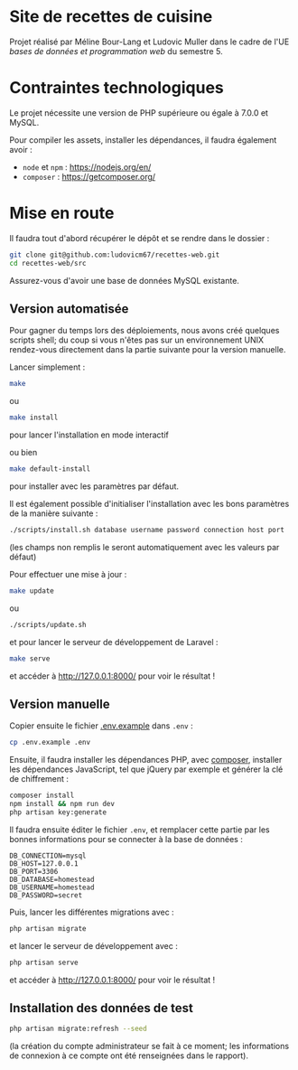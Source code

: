 # Site de recettes de cuisine

Projet réalisé par Méline Bour-Lang et Ludovic Muller dans le cadre de
l'UE _bases de données et programmation web_ du semestre 5.

# Contraintes technologiques

Le projet nécessite une version de PHP supérieure ou égale à 7.0.0 et MySQL.

Pour compiler les assets, installer les dépendances, il faudra également avoir :

- `node` et `npm` : https://nodejs.org/en/
- `composer` : https://getcomposer.org/

# Mise en route

Il faudra tout d'abord récupérer le dépôt et se rendre dans le dossier :

```sh
git clone git@github.com:ludovicm67/recettes-web.git
cd recettes-web/src
```

Assurez-vous d'avoir une base de données MySQL existante.

## Version automatisée

Pour gagner du temps lors des déploiements, nous avons créé quelques scripts
shell; du coup si vous n'êtes pas sur un environnement UNIX rendez-vous
directement dans la partie suivante pour la version manuelle.

Lancer simplement :

```sh
make
```

ou

```sh
make install
```

pour lancer l'installation en mode interactif

ou bien

```sh
make default-install
```

pour installer avec les paramètres par défaut.

Il est également possible d'initialiser l'installation avec les bons
paramètres de la manière suivante :

```sh
./scripts/install.sh database username password connection host port
```

(les champs non remplis le seront automatiquement avec les valeurs par défaut)

Pour effectuer une mise à jour :

```sh
make update
```

ou

```sh
./scripts/update.sh
```

et pour lancer le serveur de développement de Laravel :

```sh
make serve
```

et accéder à http://127.0.0.1:8000/ pour voir le résultat !

## Version manuelle

Copier ensuite le fichier [.env.example](/.env.example) dans `.env` :

```sh
cp .env.example .env
```

Ensuite, il faudra installer les dépendances PHP, avec
[composer](https://getcomposer.org/), installer les dépendances JavaScript, tel
que jQuery par exemple et générer la clé de chiffrement :

```sh
composer install
npm install && npm run dev
php artisan key:generate
```

Il faudra ensuite éditer le fichier `.env`, et remplacer cette partie
par les bonnes informations pour se connecter à la base de données :

```
DB_CONNECTION=mysql
DB_HOST=127.0.0.1
DB_PORT=3306
DB_DATABASE=homestead
DB_USERNAME=homestead
DB_PASSWORD=secret
```

Puis, lancer les différentes migrations avec :

```sh
php artisan migrate
```

et lancer le serveur de développement avec :

```sh
php artisan serve
```

et accéder à http://127.0.0.1:8000/ pour voir le résultat !

## Installation des données de test

```sh
php artisan migrate:refresh --seed
```

(la création du compte administrateur se fait à ce moment; les informations de
connexion à ce compte ont été renseignées dans le rapport).
